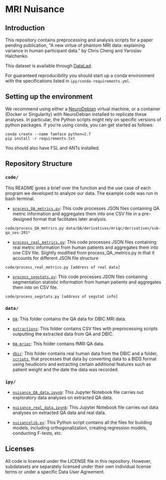 # MRI Nuisance

## Introduction
This repository contains preprocessing and analysis scripts for a paper pending publication, "A new virtue of phantom MRI data: explaining variance in human participant data." by Chris Cheng and Yaroslav Halchenko.

This dataset is available through [DataLad](http://datasets.datalad.org/?dir=/dbic).

For guaranteed reproducibility you should start up a conda environment with the specifications listed in `ipy/conda-requirements.yml`.

## Setting up the environment

We recommend using either a [NeuroDebian](http://neuro.debian.net/)
virtual machine, or a container (Docker or Singularity) with NeuroDebian
installed to replicate these analyses. In particular, the Python scripts
might rely on specific versions of python packages. If you're using conda, you can get started as follows:

```
conda create --name famface python=2.7
pip install -r requirements.txt
```

You should also have FSL and ANTs installed.

## Repository Structure

### `code/`

This README gives a brief over the function and the use case of each program we developed to analyze our data. The example code was run in bash terminal.

- [`process_QA_metrics.py`](code/process_QA_metrics.py):
This code processes JSON files containing QA metric information and aggregates them into one CSV file in a pre-designed format that facilitates later analysis.  
```
code/process_QA_metrics.py data/QA/derivatives/mriqc/derivatives/sub-qa_ses-201*
```

- [`process_real_metrics.py`](code/process_real_metrics.py):
This code processes JSON files containing real metric information from human patients and aggregates them into one CSV file. Slightly modified from process_QA_metrics.py in that it accounts for different JSON file structure  
```
code/process_real_metrics.py [address of real data]
```

- [`process_segstats.py`](code/process_segstats.py):
This code processes JSON files containing segmentation statistic information from human patients and aggregates them into on CSV file.
```
code/process_segstats.py [address of segstat info]
```

### `data/`
- [`QA`](data/QA):
This folder contains the QA data for DBIC MRI data.

- [`extractions`](data/extractions):
This folder contains CSV files with preprocessing scripts outputting the extracted data from QA and DBIC.

- [`QA-mriqc`](data/QA-mriqc):
This folder contains fMRI QA data.

- [`dbic`](data/dbic):
This folder contains real human data from the DBIC and a folder, [`scripts`](data/dbic/scripts), that processes that data by converting data to a BIDS format using heudiconv and extracting certain additional features such as patient weight and the date the data was recorded.

### `ipy/`
- [`nuisance_QA_data.ipynb`](ipy/nuisance_QA_data.ipynb):
This Jupyter Notebook file carries out exploratory data analyses on extracted QA data.

- [`nuisance_real_data.ipynb`](ipy/nuisance_real_data.ipynb):
This Jupyter Notebook file carries out data analyses on extracted QA data and real data.

- [`nuisancelib.py`](ipy/nuisancelib.py):
This Python script contains all the files for building models, including orthogonalization, creating regression models, conducting F-tests, etc.

## Licenses
All code is licensed under the LICENSE file in this repository. However, subdatasets are separately licensed under their own individual license terms or under a specific Data User Agreement.

